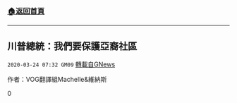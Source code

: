###  [:house:返回首頁](https://github.com/ourhimalayas/txt)
---

## 川普總統：我們要保護亞裔社區
`2020-03-24 07:32 GM09` [轉載自GNews](https://gnews.org/zh-hant/150702/)

作者：VOG翻譯組Machelle&維納斯
 
0
